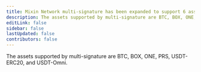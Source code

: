 ```yaml
---
title: Mixin Network multi-signature has been expanded to support 6 assets
description: The assets supported by multi-signature are BTC, BOX, ONE, PRS, USDT-ERC20, and USDT-Omni.
editLink: false
sidebar: false
lastUpdated: false
contributors: false
---
```


The assets supported by multi-signature are BTC, BOX, ONE, PRS, USDT-ERC20, and USDT-Omni.